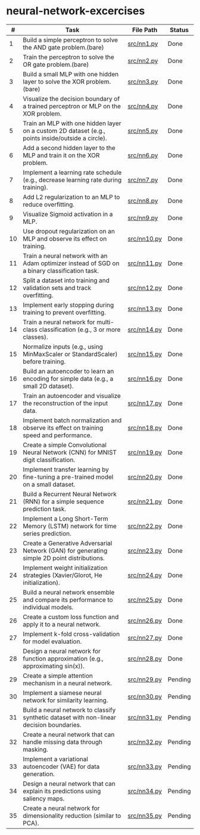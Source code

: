 # neural-network-excercises

| #  | Task                                                                                          | File Path       | Status |
|----|-----------------------------------------------------------------------------------------------|-----------------|--------|
| 1  | Build a simple perceptron to solve the AND gate problem.(bare)                                       | [src/nn1.py](src/nn1.py)    | Done |
| 2  | Train the perceptron to solve the OR gate problem.(bare)                                            | [src/nn2.py](src/nn2.py)    | Done |
| 3  | Build a small MLP with one hidden layer to solve the XOR problem.(bare)                              | [src/nn3.py](src/nn3.py)    | Done |
| 4  | Visualize the decision boundary of a trained perceptron or MLP on the XOR problem.            | [src/nn4.py](src/nn4.py)    | Done |
| 5  | Train an MLP with one hidden layer on a custom 2D dataset (e.g., points inside/outside a circle). | [src/nn5.py](src/nn5.py)    | Done |
| 6  | Add a second hidden layer to the MLP and train it on the XOR problem.                          | [src/nn6.py](src/nn6.py)    | Done |
| 7  | Implement a learning rate schedule (e.g., decrease learning rate during training).            | [src/nn7.py](src/nn7.py)    | Done |
| 8  | Add L2 regularization to an MLP to reduce overfitting.                                         | [src/nn8.py](src/nn8.py)    | Done |
| 9  | Visualize Sigmoid activation in a MLP.                                                         | [src/nn9.py](src/nn9.py)    | Done |
| 10 | Use dropout regularization on an MLP and observe its effect on training.                       | [src/nn10.py](src/nn10.py)  | Done |
| 11 | Train a neural network with an Adam optimizer instead of SGD on a binary classification task. | [src/nn11.py](src/nn11.py)  | Done |
| 12 | Split a dataset into training and validation sets and track overfitting.                      | [src/nn12.py](src/nn12.py)  | Done |
| 13 | Implement early stopping during training to prevent overfitting.                              | [src/nn13.py](src/nn13.py)  | Done |
| 14 | Train a neural network for multi-class classification (e.g., 3 or more classes).              | [src/nn14.py](src/nn14.py)  | Done |
| 15 | Normalize inputs (e.g., using MinMaxScaler or StandardScaler) before training.               | [src/nn15.py](src/nn15.py)  | Done |
| 16 | Build an autoencoder to learn an encoding for simple data (e.g., a small 2D dataset).         | [src/nn16.py](src/nn16.py)  | Done |
| 17 | Train an autoencoder and visualize the reconstruction of the input data.                      | [src/nn17.py](src/nn17.py)  | Done |
| 18 | Implement batch normalization and observe its effect on training speed and performance. | [src/nn18.py](src/nn18.py) | Done |
| 19 | Create a simple Convolutional Neural Network (CNN) for MNIST digit classification. | [src/nn19.py](src/nn19.py) | Done |
| 20 | Implement transfer learning by fine-tuning a pre-trained model on a small dataset. | [src/nn20.py](src/nn20.py) | Done |
| 21 | Build a Recurrent Neural Network (RNN) for a simple sequence prediction task. | [src/nn21.py](src/nn21.py) | Done |
| 22 | Implement a Long Short-Term Memory (LSTM) network for time series prediction. | [src/nn22.py](src/nn22.py) | Done |
| 23 | Create a Generative Adversarial Network (GAN) for generating simple 2D point distributions. | [src/nn23.py](src/nn23.py) | Done |
| 24 | Implement weight initialization strategies (Xavier/Glorot, He initialization). | [src/nn24.py](src/nn24.py) | Done |
| 25 | Build a neural network ensemble and compare its performance to individual models. | [src/nn25.py](src/nn25.py) | Done |
| 26 | Create a custom loss function and apply it to a neural network. | [src/nn26.py](src/nn26.py) | Done |
| 27 | Implement k-fold cross-validation for model evaluation. | [src/nn27.py](src/nn27.py) | Done |
| 28 | Design a neural network for function approximation (e.g., approximating sin(x)). | [src/nn28.py](src/nn28.py) | Done |
| 29 | Create a simple attention mechanism in a neural network. | [src/nn29.py](src/nn29.py) | Pending |
| 30 | Implement a siamese neural network for similarity learning. | [src/nn30.py](src/nn30.py) | Pending |
| 31 | Build a neural network to classify synthetic dataset with non-linear decision boundaries. | [src/nn31.py](src/nn31.py) | Pending |
| 32 | Create a neural network that can handle missing data through masking. | [src/nn32.py](src/nn32.py) | Pending |
| 33 | Implement a variational autoencoder (VAE) for data generation. | [src/nn33.py](src/nn33.py) | Pending |
| 34 | Design a neural network that can explain its predictions using saliency maps. | [src/nn34.py](src/nn34.py) | Pending |
| 35 | Create a neural network for dimensionality reduction (similar to PCA). | [src/nn35.py](src/nn35.py) | Pending |
